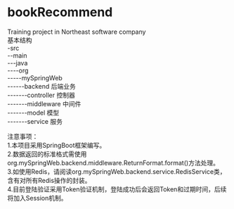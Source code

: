 # bookRecommend
Training project in Northeast software company  
基本结构  
-src  
--main  
---java  
----org  
-----mySpringWeb  
------backend 后端业务  
-------controller 控制器  
-------middleware 中间件  
-------model 模型  
-------service 服务  
  
注意事项：  
1.本项目采用SpringBoot框架编写。  
2.数据返回的标准格式需使用org.mySpringWeb.backend.middleware.ReturnFormat.format()方法处理。  
3.如使用Redis，请阅读org.mySpringWeb.backend.service.RedisService类，含有对所有Redis操作的封装。  
4.目前登陆验证采用Token验证机制，登陆成功后会返回Token和过期时间，后续将加入Session机制。  
